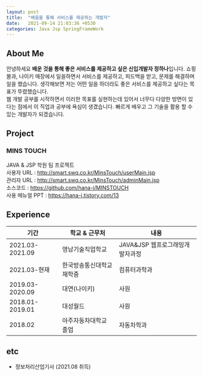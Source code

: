 ```yaml
---
layout: post
title:  "배움을 통해 서비스를 제공하는 개발자"
date:   2021-09-14 21:03:36 +0530
categories: Java Jsp SpringFrameWork
---
```

## About Me
 안녕하세요 **배운 것을 통해 좋은 서비스를 제공하고 싶은 신입개발자 정하나**입니다. 쇼핑몰과, 나이키 매장에서 일을하면서 서비스를 제공하고, 피드백을 받고, 문제를 해결하며 일을 했습니다. 생각해보면 저는 어떤 일을 하더라도 좋은 서비스를 제공하고 싶다는 목표가 뚜렸했습니다.<br>
웹 개발 공부를 시작하면서 이러한 목표를 실현하는데 있어서 너무다 다양한 방면이 있다는 점에서 이 직업과 공부에 욕심이 생겼습니다. 빠르게 배우고 그 기술을 활용 할 수 있는 개발자가 되겠습니다.


## Project
### MINS TOUCH
JAVA & JSP 학원 팀 프로젝트 <br>
사용자 URL : http://smart.swq.co.kr/MinsTouch/userMain.jsp<br>
관리자 URL : http://smart.swq.co.kr/MinsTouch/adminMain.jsp<br>
소스코드   : https://github.com/hana-j/MINSTOUCH<br>
사용 메뉴얼 PPT : https://hana-j.tistory.com/13

## Experience
|기간|학교 & 근무처|내용|
|----|----|----|
|2021.03-2021.09|영남기술직업학교|JAVA&JSP 웹프로그래밍개발자과정|
|2021.03-현재|한국방송통신대학교 재학중|컴퓨터과학과|
|2019.03-2020.09|대연(나이키)|사원|
|2018.01-2019.01|대성월드|사원|
|2018.02|아주자동차대학교 졸업|자동차학과|

## etc
* 정보처리산업기사 (2021.08 취득)

